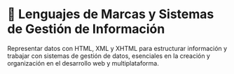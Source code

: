# 🌻 Lenguajes de Marcas y Sistemas de Gestión de Información
Representar datos con HTML, XML y XHTML para estructurar información y trabajar con sistemas de gestión de datos, esenciales en la creación y organización en el desarrollo web y multiplataforma.

